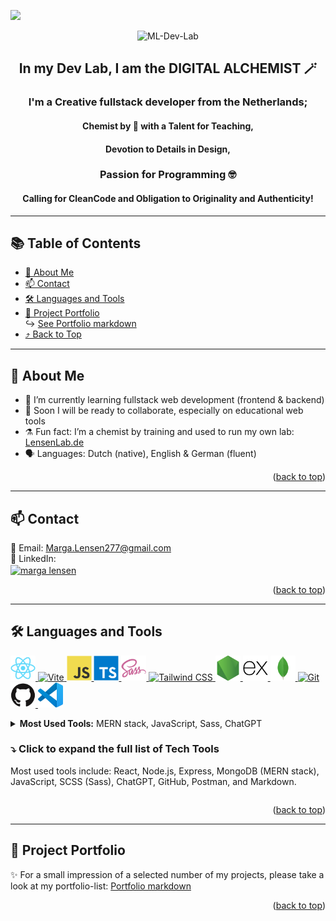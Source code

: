 <a name="readme-top"></a>

![](https://komarev.com/ghpvc/?username=marga-lensen&color=fbbf24)

<p align="center">
  <img src="https://github.com/user-attachments/assets/bd6e8422-c778-4577-8455-6cb770b4583b" alt="ML-Dev-Lab" width="300"/>
</p>

<h2 align="center">In my Dev Lab, I am the DIGITAL ALCHEMIST 🪄</h2>
<h3 align="center">I'm a Creative fullstack developer from the Netherlands;</h3>
<h4 align="center">Chemist by 💜 with a Talent for Teaching,</h4>
<h4 align="center">Devotion to Details in Design,</h4>
<h3 align="center">Passion for Programming 🤓</h3>
<h4 align="center">Calling for CleanCode and Obligation to Originality and Authenticity!</h4>

---

## 📚 Table of Contents

- [🌟 About Me](#about-me)
- [📫 Contact](#contact)
- [🛠️ Languages and Tools](#languages-and-tools)
- [📂 Project Portfolio](#portfolio)  
  ↪ [See Portfolio markdown](./portfolio.md)
- [⤴️ Back to Top](#readme-top)

---

<a name="about-me"></a>
## 🌟 About Me

- 🌱 I’m currently learning fullstack web development (frontend & backend)
- 👯 Soon I will be ready to collaborate, especially on educational web tools
- ⚗️ Fun fact: I’m a chemist by training and used to run my own lab: [LensenLab.de](https://LensenLab.de)
- 🗣️ Languages: Dutch (native), English & German (fluent)

<p align="right">(<a href="#readme-top">back to top</a>)</p>

---

<a name="contact"></a>
## 📫 Contact

📧 Email: Marga.Lensen277@gmail.com  
💼 LinkedIn:  
<a href="https://linkedin.com/in/marga-lensen" target="_blank">
  <img align="center" src="https://raw.githubusercontent.com/rahuldkjain/github-profile-readme-generator/master/src/images/icons/Social/linked-in-alt.svg" alt="marga lensen" height="30" width="40" />
</a>

<p align="right">(<a href="#readme-top">back to top</a>)</p>

---

<a name="languages-and-tools"></a>
## 🛠️ Languages and Tools

<p align="left">
  <a href="https://reactjs.org/" target="_blank" rel="noreferrer">
    <img src="https://raw.githubusercontent.com/devicons/devicon/master/icons/react/react-original.svg" alt="React" width="40" height="40"/>
  </a>
  <a href="https://vitejs.dev/" target="_blank" rel="noreferrer">
    <img src="https://vitejs.dev/logo.svg" alt="Vite" width="40" height="40"/>
  </a>
  <a href="https://developer.mozilla.org/en-US/docs/Web/JavaScript" target="_blank" rel="noreferrer">
    <img src="https://raw.githubusercontent.com/devicons/devicon/master/icons/javascript/javascript-original.svg" alt="JavaScript" width="40" height="40"/>
  </a>
  <a href="https://www.typescriptlang.org/" target="_blank" rel="noreferrer">
    <img src="https://raw.githubusercontent.com/devicons/devicon/master/icons/typescript/typescript-original.svg" alt="TypeScript" width="40" height="40"/>
  </a>
  <a href="https://sass-lang.com/" target="_blank" rel="noreferrer">
    <img src="https://raw.githubusercontent.com/devicons/devicon/master/icons/sass/sass-original.svg" alt="Sass" width="40" height="40"/>
  </a>
  <a href="https://tailwindcss.com/" target="_blank" rel="noreferrer">
    <img src="https://www.vectorlogo.zone/logos/tailwindcss/tailwindcss-icon.svg" alt="Tailwind CSS" width="40" height="40"/>
  </a>
  <a href="https://nodejs.org" target="_blank" rel="noreferrer">
    <img src="https://raw.githubusercontent.com/devicons/devicon/master/icons/nodejs/nodejs-original.svg" alt="Node.js" width="40" height="40"/>
  </a>
  <a href="https://expressjs.com" target="_blank" rel="noreferrer">
    <img src="https://raw.githubusercontent.com/devicons/devicon/master/icons/express/express-original.svg" alt="Express" width="40" height="40"/>
  </a>
  <a href="https://www.mongodb.com/" target="_blank" rel="noreferrer">
    <img src="https://raw.githubusercontent.com/devicons/devicon/master/icons/mongodb/mongodb-original.svg" alt="MongoDB" width="40" height="40"/>
  </a>
  <a href="https://git-scm.com/" target="_blank" rel="noreferrer">
    <img src="https://www.vectorlogo.zone/logos/git-scm/git-scm-icon.svg" alt="Git" width="40" height="40"/>
  </a>
  <a href="https://github.com/" target="_blank" rel="noreferrer">
    <img src="https://raw.githubusercontent.com/devicons/devicon/master/icons/github/github-original.svg" alt="GitHub" width="40" height="40"/>
  </a>
  <a href="https://code.visualstudio.com/" target="_blank" rel="noreferrer">
    <img src="https://raw.githubusercontent.com/devicons/devicon/master/icons/vscode/vscode-original.svg" alt="VSCode" width="40" height="40"/>
  </a>
</p>


<details >
  <summary><strong>Most Used Tools:</strong> MERN stack, JavaScript, Sass, ChatGPT <br>
    <h3>⤵️ Click to expand the full list of Tech Tools</h3>
  <p>Most used tools include: React, Node.js, Express, MongoDB (MERN stack), JavaScript, SCSS (Sass), ChatGPT, GitHub, Postman, and Markdown.</p>
</summary>
  <!-- Begin Table -->
  
  <table>
    <thead>
      <tr>
        <th><strong>Category</strong></th>
        <th><strong>Technology</strong></th>
        <th><strong>Logo</strong></th>
        <th><strong>Proficiency Level</strong></th>
      </tr>
    </thead>
    <tbody>
      <tr><td><strong>Frontend</strong></td><td>React</td><td><img src="https://raw.githubusercontent.com/devicons/devicon/master/icons/react/react-original.svg" width="40"/></td><td>Proficient</td></tr>
      <tr><td></td><td>React + Vite</td><td><img src="https://vitejs.dev/logo.svg" width="40"/></td><td>Proficient</td></tr>
      <tr><td></td><td>React Native</td><td><img src="https://raw.githubusercontent.com/devicons/devicon/master/icons/react/react-original.svg" width="40"/></td><td>Learning</td></tr>
      <tr><td></td><td>TypeScript</td><td><img src="https://raw.githubusercontent.com/devicons/devicon/master/icons/typescript/typescript-original.svg" width="40"/></td><td>Proficient</td></tr>
      <tr><td></td><td>Svelte</td><td><img src="https://raw.githubusercontent.com/devicons/devicon/master/icons/svelte/svelte-original.svg" width="40"/></td><td>Learning</td></tr>
      <tr><td></td><td>HTML</td><td><img src="https://raw.githubusercontent.com/devicons/devicon/master/icons/html5/html5-original-wordmark.svg" width="40"/></td><td>Proficient</td></tr>
      <tr><td></td><td>CSS</td><td><img src="https://raw.githubusercontent.com/devicons/devicon/master/icons/css3/css3-original-wordmark.svg" width="40"/></td><td>Proficient</td></tr>
      <tr><td></td><td>JavaScript</td><td><img src="https://raw.githubusercontent.com/devicons/devicon/master/icons/javascript/javascript-original.svg" width="40"/></td><td>Proficient</td></tr>
      <tr><td><strong>Backend</strong></td><td>Node.js</td><td><img src="https://raw.githubusercontent.com/devicons/devicon/master/icons/nodejs/nodejs-original.svg" width="40"/></td><td>Proficient</td></tr>
      <tr><td></td><td>Express</td><td><img src="https://raw.githubusercontent.com/devicons/devicon/master/icons/express/express-original.svg" width="40"/></td><td>Proficient</td></tr>
      <tr><td></td><td>MongoDB</td><td><img src="https://raw.githubusercontent.com/devicons/devicon/master/icons/mongodb/mongodb-original.svg" width="40"/></td><td>Proficient</td></tr>
      <tr><td></td><td>PostgreSQL</td><td><img src="https://raw.githubusercontent.com/devicons/devicon/master/icons/postgresql/postgresql-original.svg" width="40"/></td><td>Learning</td></tr>
      <tr><td></td><td>Python</td><td><img src="https://raw.githubusercontent.com/devicons/devicon/master/icons/python/python-original.svg" width="40"/></td><td>Intermediate</td></tr>
      <tr><td></td><td>bcryptjs</td><td><img src="https://raw.githubusercontent.com/devicons/devicon/master/icons/nodejs/nodejs-original.svg" width="40"/></td><td>Proficient</td></tr>
      <tr><td></td><td>JSON Web Token</td><td><img src="https://raw.githubusercontent.com/devicons/devicon/master/icons/nodejs/nodejs-original.svg" width="40"/></td><td>Proficient</td></tr>
      <tr><td></td><td>Nodemailer</td><td><img src="https://www.vectorlogo.zone/logos/nodemailer/nodemailer-icon.svg" width="40"/></td><td>Intermediate</td></tr>
      <tr><td><strong>Styling</strong></td><td>Sass (SCSS)</td><td><img src="https://raw.githubusercontent.com/devicons/devicon/master/icons/sass/sass-original.svg" width="40"/></td><td>Proficient</td></tr>
      <tr><td></td><td>Tailwind CSS</td><td><img src="https://www.vectorlogo.zone/logos/tailwindcss/tailwindcss-icon.svg" width="40"/></td><td>Intermediate</td></tr>
      <tr><td></td><td>Bootstrap</td><td><img src="https://raw.githubusercontent.com/devicons/devicon/master/icons/bootstrap/bootstrap-plain-wordmark.svg" width="40"/></td><td>Not used much</td></tr>
      <tr><td><strong>System & Editors</strong></td><td>Linux / Ubuntu</td><td><img src="https://raw.githubusercontent.com/devicons/devicon/master/icons/linux/linux-original.svg" width="40"/></td><td>Proficient</td></tr>
      <tr><td></td><td>VSCode</td><td><img src="https://raw.githubusercontent.com/devicons/devicon/master/icons/vscode/vscode-original.svg" width="40"/></td><td>Proficient</td></tr>
      <tr><td></td><td>Markdown</td><td><img src="https://upload.wikimedia.org/wikipedia/commons/4/48/Markdown-mark.svg" width="40"/></td><td>Proficient</td></tr>
      <tr><td></td><td>JSON</td><td><img src="https://upload.wikimedia.org/wikipedia/commons/c/c9/JSON_vector_logo.svg" width="40"/></td><td>Proficient</td></tr>
      <tr><td><strong>Collaboration & Dev</strong></td><td>Git</td><td><img src="https://www.vectorlogo.zone/logos/git-scm/git-scm-icon.svg" width="40"/></td><td>Proficient</td></tr>
      <tr><td></td><td>GitHub</td><td><img src="https://raw.githubusercontent.com/devicons/devicon/master/icons/github/github-original.svg" width="40"/></td><td>Proficient</td></tr>
      <tr><td></td><td>Postman</td><td><img src="https://raw.githubusercontent.com/devicons/devicon/master/icons/postman/postman-original.svg" width="40"/></td><td>Proficient</td></tr>
      <tr><td></td><td>RapidAPI</td><td><img src="https://www.vectorlogo.zone/logos/rapidapi/rapidapi-icon.svg" width="40"/></td><td>Intermediate</td></tr>
      <tr><td><strong>Graphics & Visuals</strong></td><td>Figma</td><td><img src="https://www.vectorlogo.zone/logos/figma/figma-icon.svg" width="40"/></td><td>Intermediate</td></tr>
      <tr><td></td><td>Canva</td><td><img src="https://www.vectorlogo.zone/logos/canva/canva-icon.svg" width="40"/></td><td>Proficient</td></tr>
      <tr><td></td><td>Excalidraw</td><td><img src="https://raw.githubusercontent.com/excalidraw/excalidraw-logo/master/logo.svg" width="40"/></td><td>Proficient</td></tr>
      <tr><td></td><td>GIMP</td><td><img src="https://raw.githubusercontent.com/devicons/devicon/master/icons/gimp/gimp-original.svg" width="40"/></td><td>Intermediate</td></tr>
      <tr><td><strong>AI Tools</strong></td><td>ChatGPT</td><td><img src="https://upload.wikimedia.org/wikipedia/commons/0/04/ChatGPT_logo.svg" width="40"/></td><td>Proficient</td></tr>
      <tr><td></td><td>DeepSeek</td><td><img src="https://example.com/deepseek-logo.svg" width="40" alt=""/></td><td>Proficient</td></tr>
      <tr><td></td><td>Perplexity</td><td><img src="https://example.com/perplexity-logo.svg" width="40" alt=""/></td><td>Proficient</td></tr>
      <tr><td></td><td>Claude</td><td><img src="https://example.com/claude-logo.svg" width="40" alt=""/></td><td>Not Used Much</td></tr>
      <tr><td></td><td>Aria</td><td><img src="https://example.com/aria-logo.svg" width="40" alt=""/></td><td>Not Used Much</td></tr>
      <tr><td></td><td>Leo</td><td><img src="https://example.com/leo-logo.svg" width="40" alt=""/></td><td>Not Used Much</td></tr>
    </tbody>
  </table>

  <!-- End Table -->
</details>

<p align="right">(<a href="#readme-top">back to top</a>)</p>

---

<a name="portfolio"></a>
## 📂 Project Portfolio

✨ For a small impression of a selected number of my projects, please take a look at my portfolio-list: [Portfolio markdown](./portfolio.md)

<p align="right">(<a href="#readme-top">back to top</a>)</p>
